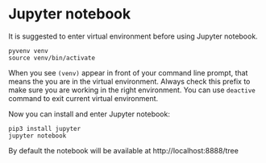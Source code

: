 # Jupyter notebook

It is suggested to enter virtual environment before using Jupyter notebook.

```
pyvenv venv
source venv/bin/activate
```

When you see `(venv)` appear in front of your command line prompt, that means the you are in the virtual environment. Always check this prefix to make sure you are working in the right environment. You can use `deactive` command to exit current virtual environment.

Now you can install and enter Jupyter notebook:

```
pip3 install jupyter
jupyter notebook
```

By default the notebook will be available at http://localhost:8888/tree



